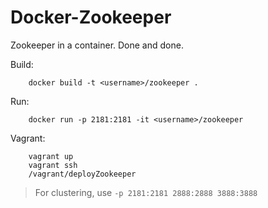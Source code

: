 # Docker-Zookeeper
Zookeeper in a container. Done and done.

Build: 

        docker build -t <username>/zookeeper . 

Run: 

        docker run -p 2181:2181 -it <username>/zookeeper 

Vagrant:

		vagrant up
		vagrant ssh
		/vagrant/deployZookeeper


>For clustering, use `-p 2181:2181 2888:2888 3888:3888` 
